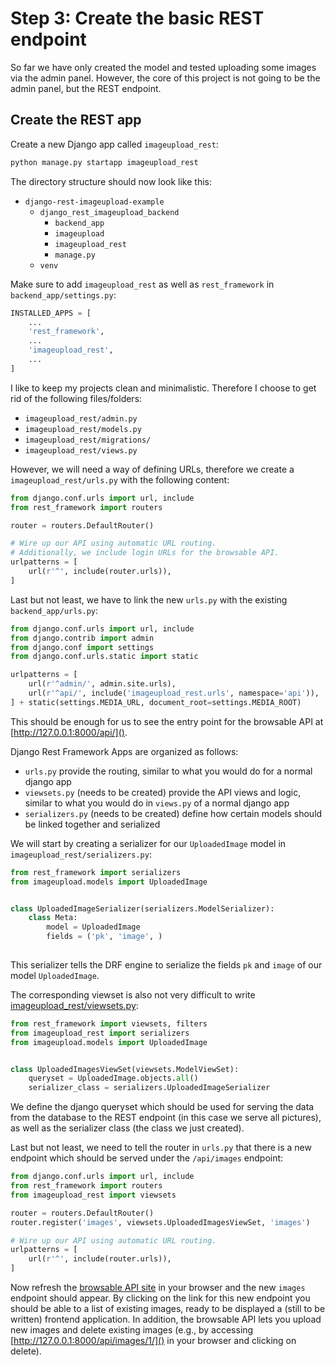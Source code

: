 # Step 3: Create the basic REST endpoint
So far we have only created the model and tested uploading some images via the admin panel. However, the core of this project is not 
going to be the admin panel, but the REST endpoint. 

## Create the REST app
Create a new Django app called `imageupload_rest`:
```bash
python manage.py startapp imageupload_rest
```

The directory structure should now look like this:
 * `django-rest-imageupload-example`
     * `django_rest_imageupload_backend`
         * `backend_app`
         * `imageupload`
         * `imageupload_rest`
         * `manage.py`
     * `venv`

Make sure to add `imageupload_rest` as well as `rest_framework` in `backend_app/settings.py`:
```python
INSTALLED_APPS = [
    ...
    'rest_framework',    
    ...
    'imageupload_rest',
    ...
]
```

I like to keep my projects clean and minimalistic. Therefore I choose to get rid of the following files/folders:

 * `imageupload_rest/admin.py`
 * `imageupload_rest/models.py`
 * `imageupload_rest/migrations/`
 * `imageupload_rest/views.py`
 
However, we will need a way of defining URLs, therefore we create a `imageupload_rest/urls.py` with the following content:
```python
from django.conf.urls import url, include
from rest_framework import routers

router = routers.DefaultRouter()

# Wire up our API using automatic URL routing.
# Additionally, we include login URLs for the browsable API.
urlpatterns = [
    url(r'^', include(router.urls)),
]

```

Last but not least, we have to link the new `urls.py` with the existing `backend_app/urls.py`:
```python
from django.conf.urls import url, include
from django.contrib import admin
from django.conf import settings
from django.conf.urls.static import static

urlpatterns = [
    url(r'^admin/', admin.site.urls),
    url(r'^api/', include('imageupload_rest.urls', namespace='api')),
] + static(settings.MEDIA_URL, document_root=settings.MEDIA_ROOT)

```
This should be enough for us to see the entry point for the browsable API at [http://127.0.0.1:8000/api/]().

Django Rest Framework  Apps are organized as follows:

 * `urls.py` provide the routing, similar to what you would do for a normal django app
 * `viewsets.py` (needs to be created) provide the API views and logic, similar to what you would do in `views.py` of a normal django app
 * `serializers.py` (needs to be created) define how certain models should be linked together and serialized 

We will start by creating a serializer for our `UploadedImage` model in `imageupload_rest/serializers.py`:
```python
from rest_framework import serializers
from imageupload.models import UploadedImage


class UploadedImageSerializer(serializers.ModelSerializer):
    class Meta:
        model = UploadedImage
        fields = ('pk', 'image', )
        
```
This serializer tells the DRF engine to serialize the fields `pk` and `image` of our model `UploadedImage`.
 
The corresponding viewset is also not very difficult to write 
[imageupload_rest/viewsets.py](django-rest-imageupload-example/django_rest_imageupload_backend/imageupload_rest/viewsets.py):
```python
from rest_framework import viewsets, filters
from imageupload_rest import serializers
from imageupload.models import UploadedImage


class UploadedImagesViewSet(viewsets.ModelViewSet):
    queryset = UploadedImage.objects.all()
    serializer_class = serializers.UploadedImageSerializer

```
We define the django queryset which should be used for serving the data from the database to the REST endpoint
(in this case we serve all pictures), as well as the serializer class (the class we just created).

Last but not least, we need to tell the router in `urls.py` that there is a new endpoint which should be served
under the `/api/images` endpoint:
```python
from django.conf.urls import url, include
from rest_framework import routers
from imageupload_rest import viewsets

router = routers.DefaultRouter()
router.register('images', viewsets.UploadedImagesViewSet, 'images')

# Wire up our API using automatic URL routing.
urlpatterns = [
    url(r'^', include(router.urls)),
]

```

Now refresh the [browsable API site](http://127.0.0.1:8000/api/) in your browser and the new `images` endpoint should
appear. By clicking on the link for this new endpoint you should be able to a list of existing images, ready to
be displayed a (still to be written) frontend application. In addition, the browsable API lets you upload new images
and delete existing images (e.g., by accessing [http://127.0.0.1:8000/api/images/1/]() in your browser and clicking on delete).

